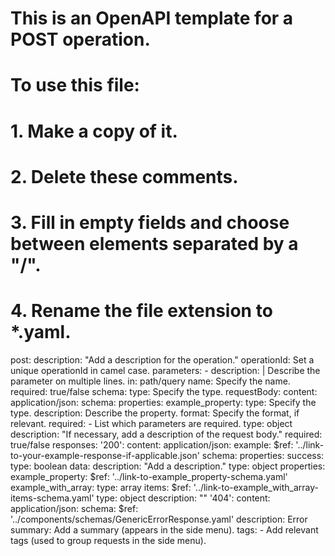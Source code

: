 # This is an OpenAPI template for a POST operation.
# To use this file:
#  1. Make a copy of it.
#  2. Delete these comments.
#  3. Fill in empty fields and choose between elements separated by a "/".
#  4. Rename the file extension to *.yaml.
post:
  description: "Add a description for the operation."
  operationId: Set a unique operationId in camel case.
  parameters:
    - description: | 
        Describe the parameter on multiple lines.
      in: path/query
      name: Specify the name.
      required: true/false
      schema:
        type: Specify the type.
  requestBody:
    content:
      application/json:
        schema:
          properties:
            example_property:
              type: Specify the type.
              description: Describe the property.
              format: Specify the format, if relevant.
          required:
            - List which parameters are required.
          type: object
    description: "If necessary, add a description of the request body."
    required: true/false
  responses:
    '200':
      content:
        application/json:
          example:
            $ref: '../link-to-your-example-response-if-applicable.json'
          schema:
            properties:
              success:
                type: boolean
              data: 
                description: "Add a description."
                type: object
                properties:
                  example_property:
                    $ref: '../link-to-example_property-schema.yaml'
                  example_with_array:
                    type: array
                    items:
                      $ref: '../link-to-example_with_array-items-schema.yaml'
            type: object
      description: ""
    '404':
      content:
        application/json:
          schema:
            $ref: '../components/schemas/GenericErrorResponse.yaml'
      description: Error
  summary: Add a summary (appears in the side menu).
  tags:
    - Add relevant tags (used to group requests in the side menu).